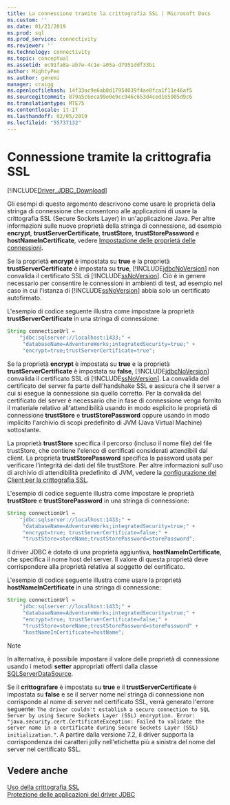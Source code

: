 ```yaml
---
title: La connessione tramite la crittografia SSL | Microsoft Docs
ms.custom: ''
ms.date: 01/21/2019
ms.prod: sql
ms.prod_service: connectivity
ms.reviewer: ''
ms.technology: connectivity
ms.topic: conceptual
ms.assetid: ec91fa8a-ab7e-4c1e-a05a-d7951ddf33b1
author: MightyPen
ms.author: genemi
manager: craigg
ms.openlocfilehash: 14f33ac9e6ab8d17954039f4ae0fca1f11e46af5
ms.sourcegitcommit: 879a5c6eca99e0e9cc946c653d4ced165905d9c6
ms.translationtype: MTE75
ms.contentlocale: it-IT
ms.lasthandoff: 02/05/2019
ms.locfileid: "55737132"
---
```

# <a name="connecting-with-ssl-encryption"></a>Connessione tramite la crittografia SSL
[!INCLUDE[Driver_JDBC_Download](../../includes/driver_jdbc_download.md)]

  Gli esempi di questo argomento descrivono come usare le proprietà della stringa di connessione che consentono alle applicazioni di usare la crittografia SSL (Secure Sockets Layer) in un'applicazione Java. Per altre informazioni sulle nuove proprietà della stringa di connessione, ad esempio **encrypt**, **trustServerCertificate**, **trustStore**, **trustStorePassword** e **hostNameInCertificate**, vedere [Impostazione delle proprietà delle connessioni](../../connect/jdbc/setting-the-connection-properties.md).  
  
 Se la proprietà **encrypt** è impostata su **true** e la proprietà **trustServerCertificate** è impostata su **true**, [!INCLUDE[jdbcNoVersion](../../includes/jdbcnoversion_md.md)] non convalida il certificato SSL di [!INCLUDE[ssNoVersion](../../includes/ssnoversion-md.md)]. Ciò è in genere necessario per consentire le connessioni in ambienti di test, ad esempio nel caso in cui l'istanza di [!INCLUDE[ssNoVersion](../../includes/ssnoversion-md.md)] abbia solo un certificato autofirmato.  
  
 L'esempio di codice seguente illustra come impostare la proprietà **trustServerCertificate** in una stringa di connessione:  
  
```java
String connectionUrl =   
    "jdbc:sqlserver://localhost:1433;" +  
     "databaseName=AdventureWorks;integratedSecurity=true;" +  
     "encrypt=true;trustServerCertificate=true";  
```  
  
 Se la proprietà **encrypt** è impostata su **true** e la proprietà **trustServerCertificate** è impostata su **false**, [!INCLUDE[jdbcNoVersion](../../includes/jdbcnoversion_md.md)] convalida il certificato SSL di [!INCLUDE[ssNoVersion](../../includes/ssnoversion-md.md)]. La convalida del certificato del server fa parte dell'handshake SSL e assicura che il server a cui si esegue la connessione sia quello corretto. Per la convalida del certificato del server è necessario che in fase di connessione venga fornito il materiale relativo all'attendibilità usando in modo esplicito le proprietà di connessione **trustStore** e **trustStorePassword** oppure usando in modo implicito l'archivio di scopi predefinito di JVM (Java Virtual Machine) sottostante.  
  
 La proprietà **trustStore** specifica il percorso (incluso il nome file) del file trustStore, che contiene l'elenco di certificati considerati attendibili dal client. La proprietà **trustStorePassword** specifica la password usata per verificare l'integrità dei dati del file trustStore. Per altre informazioni sull'uso di archivio di attendibilità predefinito di JVM, vedere la [configurazione del Client per la crittografia SSL](../../connect/jdbc/configuring-the-client-for-ssl-encryption.md).  
  
 L'esempio di codice seguente illustra come impostare le proprietà **trustStore** e **trustStorePassword** in una stringa di connessione:  
  
```java
String connectionUrl =   
    "jdbc:sqlserver://localhost:1433;" +  
     "databaseName=AdventureWorks;integratedSecurity=true;" +  
     "encrypt=true; trustServerCertificate=false;" +  
     "trustStore=storeName;trustStorePassword=storePassword";  
```  
  
 Il driver JDBC è dotato di una proprietà aggiuntiva, **hostNameInCertificate**, che specifica il nome host del server. Il valore di questa proprietà deve corrispondere alla proprietà relativa al soggetto del certificato.  
  
 L'esempio di codice seguente illustra come usare la proprietà **hostNameInCertificate** in una stringa di connessione:  
  
```java
String connectionUrl =   
    "jdbc:sqlserver://localhost:1433;" +  
     "databaseName=AdventureWorks;integratedSecurity=true;" +  
     "encrypt=true; trustServerCertificate=false;" +  
     "trustStore=storeName;trustStorePassword=storePassword" +  
     "hostNameInCertificate=hostName";  
```  
  
> [!NOTE]  
>  In alternativa, è possibile impostare il valore delle proprietà di connessione usando i metodi **setter** appropriati offerti dalla classe [SQLServerDataSource](../../connect/jdbc/reference/sqlserverdatasource-class.md).  
  
 Se il **crittografare** è impostata su **true** e il **trustServerCertificate** è impostata su **false** e se il server nome nel stringa di connessione non corrisponde al nome di server nel certificato SSL, verrà generato l'errore seguente: `The driver couldn't establish a secure connection to SQL Server by using Secure Sockets Layer (SSL) encryption. Error: "java.security.cert.CertificateException: Failed to validate the server name in a certificate during Secure Sockets Layer (SSL) initialization."`. A partire dalla versione 7.2, il driver supporta la corrispondenza dei caratteri jolly nell'etichetta più a sinistra del nome del server nel certificato SSL.
## <a name="see-also"></a>Vedere anche  
 [Uso della crittografia SSL](../../connect/jdbc/using-ssl-encryption.md)   
 [Protezione delle applicazioni del driver JDBC](../../connect/jdbc/securing-jdbc-driver-applications.md)  
  
  
